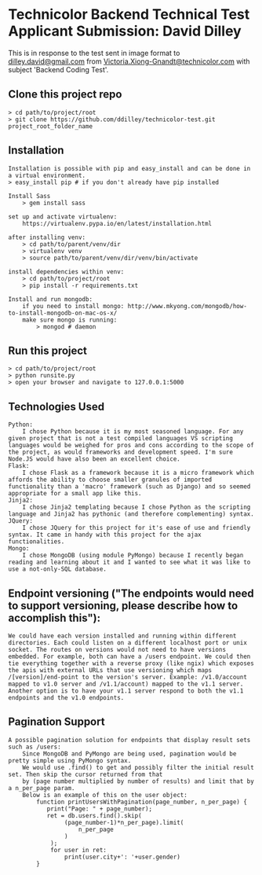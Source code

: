 # Technicolor Backend Technical Test Applicant Submission: David Dilley
This is in response to the test sent in image format to dilley.david@gmail.com from Victoria.Xiong-Gnandt@technicolor.com with subject 'Backend Coding Test'.

## Clone this project repo
	> cd path/to/project/root
	> git clone https://github.com/ddilley/technicolor-test.git project_root_folder_name

## Installation
	Installation is possible with pip and easy_install and can be done in a virtual environment.
	> easy_install pip # if you don't already have pip installed

	Install Sass
		> gem install sass

	set up and activate virtualenv:
		https://virtualenv.pypa.io/en/latest/installation.html

	after installing venv:
		> cd path/to/parent/venv/dir
		> virtualenv venv
		> source path/to/parent/venv/dir/venv/bin/activate

	install dependencies within venv:
		> cd path/to/project/root
		> pip install -r requirements.txt

	Install and run mongodb:
		if you need to install mongo: http://www.mkyong.com/mongodb/how-to-install-mongodb-on-mac-os-x/
		make sure mongo is running:
			> mongod # daemon

## Run this project
	> cd path/to/project/root
	> python runsite.py
	> open your browser and navigate to 127.0.0.1:5000


## Technologies Used
	Python:
		I chose Python because it is my most seasoned language. For any given project that is not a test compiled languages VS scripting languages would be weighed for pros and cons according to the scope of the project, as would frameworks and development speed. I'm sure Node.JS would have also been an excellent choice.
	Flask:
		I chose Flask as a framework because it is a micro framework which affords the ability to choose smaller granules of imported functionality than a 'macro' framework (such as Django) and so seemed appropriate for a small app like this.
	Jinja2:
		I chose Jinja2 templating because I chose Python as the scripting language and Jinja2 has pythonic (and therefore complementing) syntax.
	JQuery:
		I chose JQuery for this project for it's ease of use and friendly syntax. It came in handy with this project for the ajax functionalities.
	Mongo:
		I chose MongoDB (using module PyMongo) because I recently began reading and learning about it and I wanted to see what it was like to use a not-only-SQL database.

## Endpoint versioning ("The endpoints would need to support versioning, please describe how to accomplish this"):
	We could have each version installed and running within different directories. Each could listen on a different localhost port or unix socket. The routes on versions would not need to have versions embedded. For example, both can have a /users endpoint. We could then tie everything together with a reverse proxy (like ngix) which exposes the apis with external URLs that use versioning which maps /[version]/end-point to the version's server. Example: /v1.0/account mapped to v1.0 server and /v1.1/account) mapped to the v1.1 server. Another option is to have your v1.1 server respond to both the v1.1 endpoints and the v1.0 endpoints.

## Pagination Support
	A possible pagination solution for endpoints that display result sets such as /users:
		Since MongoDB and PyMongo are being used, pagination would be pretty simple using PyMongo syntax.
		We would use .find() to get and possibly filter the initial result set. Then skip the cursor returned from that
		by (page number multiplied by number of results) and limit that by a n_per_page param.
		Below is an example of this on the user object:
			function printUsersWithPagination(page_number, n_per_page) {
			   print("Page: " + page_number);
			   ret = db.users.find().skip(
			   		(page_number-1)*n_per_page).limit(
			   			n_per_page
			   		)
			   	);
			   	for user in ret:
			   		print(user.city+': '+user.gender)
			}
